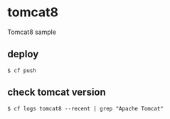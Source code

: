 # tomcat8

Tomcat8 sample

## deploy
```
$ cf push
```

## check tomcat version
```
$ cf logs tomcat8 --recent | grep "Apache Tomcat"
```
